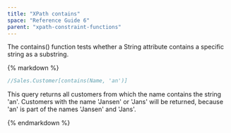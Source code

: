 ```yaml
---
title: "XPath contains"
space: "Reference Guide 6"
parent: "xpath-constraint-functions"
---
```



The contains() function tests whether a String attribute contains a specific string as a substring.

<div class="alert alert-info">{% markdown %}

```java
//Sales.Customer[contains(Name, 'an')]
```

This query returns all customers from which the name contains the string 'an'. Customers with the name 'Jansen' or 'Jans' will be returned, because 'an' is part of the names 'Jansen' and 'Jans'.

{% endmarkdown %}</div>

